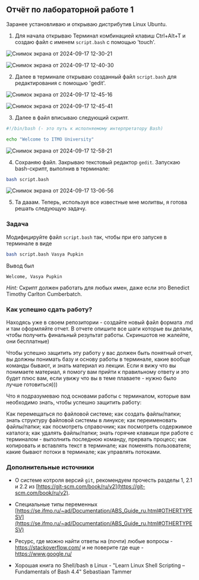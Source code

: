 ## Отчёт по лабораторной работе 1

Заранее установливаю и открываю дистрибутив Linux Ubuntu.

1. Для начала открываю Терминал комбинацией клавиш Ctrl+Alt+T и создаю файл с именем `script.bash` с помощью 'touch'.

![Снимок экрана от 2024-09-17 12-30-21](https://github.com/user-attachments/assets/e01e9f74-79bd-4a39-9aba-7093f60b5c01)


![Снимок экрана от 2024-09-17 12-40-30](https://github.com/user-attachments/assets/3157b4dd-8390-4512-a1cb-e72ff36cf841)

2. Далее в терминале открываю созданный файл `script.bash` для редактирования с помощью 'gedit'.

![Снимок экрана от 2024-09-17 12-45-16](https://github.com/user-attachments/assets/4d7586b7-59df-4661-b6ac-3bb0098e180c)

![Снимок экрана от 2024-09-17 12-45-41](https://github.com/user-attachments/assets/b7eab254-8450-41e6-b932-df776f0fa34b)

3. Далее в файл вписываю следующий скрипт.

```bash
#!/bin/bash (- это путь к исполняемому интерпретатору Bash)

echo "Welcome to ITMO University"
```
![Снимок экрана от 2024-09-17 12-58-21](https://github.com/user-attachments/assets/f7381772-05f2-4dcb-8020-8d347282cea7)


4. Сохраняю файл. Закрываю текстовый редактор `gedit`. Запускаю bash-скрипт, выполнив в терминале:

```bash
bash script.bash
```

![Снимок экрана от 2024-09-17 13-06-56](https://github.com/user-attachments/assets/6ff94092-ed09-4249-a99b-d0b13630fc6a)


5. Та дааам. Теперь, используя все известные мне молитвы, я готова решать следующую задачу. 


### Задача

Модифицируйте файл `script.bash` так, чтобы при его запуске в терминале в виде

```bash
bash script.bash Vasya Pupkin
```

Вывод был

`Welcome, Vasya Pupkin`

*Hint:* Скрипт должен работать для любых имен, даже если это Benedict Timothy Carlton Cumberbatch.

### Как успешно сдать работу?
 

Находясь уже в своем репозитории - создайте новый файл формата .md и там оформляйте отчет. В отчете опишите все шаги которые вы делали, чтобы получить финальный результат работы. Скриншотов не жалейте, они бесплатные)

Чтобы успешно защитить эту работу у вас должен быть понятный отчет, вы должны понимать базу и основу работы в терминале, какие вообще команды бывают, и знать материал из лекции. Если я вижу что вы понимаете материал, я помогу вам прийти к правильному ответу и это будет плюс вам, если увижу что вы в теме плаваете - нужно было лучше готовиться)))

Что я подразумеваю под основами работы с терминалом, которые вам необходимо знать, чтобы успешно защитить работу:

Как перемещаться по файловой системе; как создать файлы/папки; знать структуру файловой системы в линуксе; как переименовать файлы/папки; как посмотреть справочник; как посмотреть содержимое каталога; как удалять файлы/папки; знать горячие клавиши при работе с терминалом - выполнить последнюю команду, прервать процесс; как копировать и вставлять текст в терминале; как поменять пользователя; какие бывают потоки в терминале; как управлять потоками.



### Дополнительные источники

* О системе котроля версий `git`, рекомендуем прочесть разделы 1, 2.1 и 2.2 из [https://git-scm.com/book/ru/v2](https://git-scm.com/book/ru/v2).

* Специальные типы переменных [https://se.ifmo.ru/~ad/Documentation/ABS_Guide_ru.html#OTHERTYPESV](https://se.ifmo.ru/~ad/Documentation/ABS_Guide_ru.html#OTHERTYPESV)

* Ресурс, где можно найти ответы на (почти) любые вопросы - https://stackoverflow.com/ и не поверите где еще - https://www.google.ru/

* Хорошая книга по Shell/bash в Linux - "Learn Linux Shell Scripting – Fundamentals of Bash 4.4"  Sebastiaan Tammer

